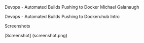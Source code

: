 Devops - Automated Builds Pushing to Docker
Michael Galanaugh


Devops - Automated Builds Pushing to Dockeruhub Intro


Screenshots

[Screenshot] (screenshot.png)
